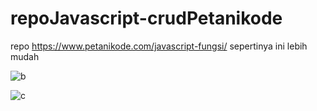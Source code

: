 # repoJavascript-crudPetanikode
repo https://www.petanikode.com/javascript-fungsi/
sepertinya ini lebih mudah 

![b](https://user-images.githubusercontent.com/78794419/178093765-04671739-754e-4e20-bb7f-5ee2dd960120.jpg)

![c](https://user-images.githubusercontent.com/78794419/178093790-1016c6a1-78e6-4e3f-8ad1-33fbaa0c2493.jpg)
